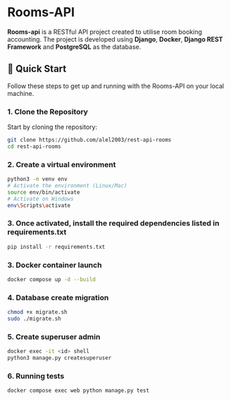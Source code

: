 # Rooms-API

**Rooms-api** is a RESTful API project created to utilise room booking accounting. The project is developed using **Django**, **Docker**, **Django REST Framework** and **PostgreSQL** as the database.

## 🚀 Quick Start

Follow these steps to get up and running with the Rooms-API on your local machine.

### 1. Clone the Repository

Start by cloning the repository:

```bash
git clone https://github.com/alel2003/rest-api-rooms
cd rest-api-rooms
```

### 2. Create a virtual environment

```bash
python3 -m venv env
# Activate the environment (Linux/Mac)
source env/bin/activate
# Activate on Windows
env\Scripts\activate
```

### 3. Once activated, install the required dependencies listed in requirements.txt

```bash
pip install -r requirements.txt
```

### 3. Docker container launch

```bash
docker compose up -d --build
```

### 4. Database create migration

```bash
chmod +x migrate.sh
sudo ./migrate.sh
```

### 5. Create superuser admin

```bash
docker exec -it <id> shell
python3 manage.py createsuperuser
```

### 6. Running tests

```bash
docker compose exec web python manage.py test
```
